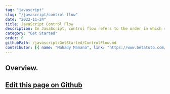 ```yaml
---
tag: "javascript"
slug: "/javascript/control-flow"
date: "2022-11-24"
title: JavaScript Control Flow
description: In JavaScript, control flow refers to the order in which statements and expressions are executed within a program.."
category: "Get Started"
order: 6
githubPath: /javascript/GetStarted/ControlFlow.md
contributor: [{ name: "Mahady Manana", link: "https://www.betatuto.com/" }]
---
```



## Overview.

## <a href="https://github.com/mahady-manana/betatuto-docs/tree/main/docs/javascript/GetStarted/ControlFlow.md" target="_blank">Edit this page on Github</a>


